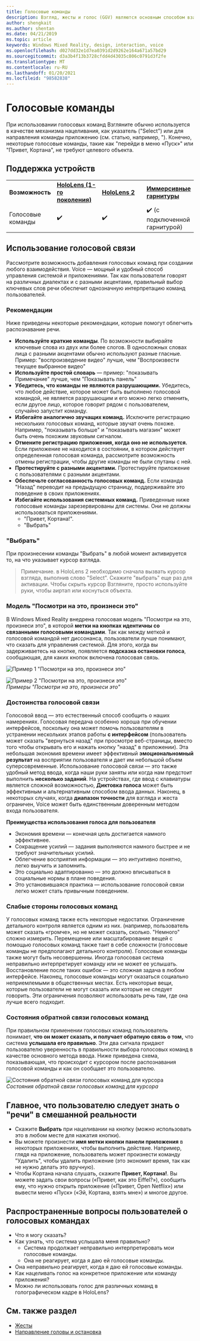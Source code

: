 ```yaml
---
title: Голосовые команды
description: Взгляд, жесты и голос (GGV) являются основным способом взаимодействия в HoloLens. Эта статья содержит подробное руководство по проектированию голосовой связи.
author: shengkait
ms.author: shentan
ms.date: 04/21/2019
ms.topic: article
keywords: Windows Mixed Reality, design, interaction, voice
ms.openlocfilehash: d027dd32e1d7ea0391d2d9262e164a671a57bd29
ms.sourcegitcommit: d3a3b4f13b3728cfdd4d43035c806c0791d3f2fe
ms.translationtype: MT
ms.contentlocale: ru-RU
ms.lasthandoff: 01/20/2021
ms.locfileid: "98582838"
---
```

# <a name="voice-commanding"></a>Голосовые команды

При использовании голосовых команд Взгляните обычно используется в качестве механизма нацеливания, как указатель ("Select") или для направления команды приложению (см. статью, например, "). Конечно, некоторые голосовые команды, такие как "перейди в меню «Пуск»" или "Привет, Кортана", не требуют целевого объекта.


## <a name="device-support"></a>Поддержка устройств

<table>
    <colgroup>
    <col width="25%" />
    <col width="25%" />
    <col width="25%" />
    <col width="25%" />
    </colgroup>
    <tr>
        <td><strong>Возможность</strong></td>
        <td><a href="/hololens/hololens1-hardware"><strong>HoloLens (1-го поколения)</strong></a></td>
        <td><a href="https://docs.microsoft.com/hololens/hololens2-hardware"><strong>HoloLens 2</strong></td>
        <td><a href="../discover/immersive-headset-hardware-details.md"><strong>Иммерсивные гарнитуры</strong></a></td>
    </tr>
     <tr>
        <td>Голосовые команды</td>
        <td>✔️</td>
        <td>✔️</td>
        <td>✔️ (с подключенной гарнитурой)</td>
    </tr>
</table>



## <a name="how-to-use-voice"></a>Использование голосовой связи

Рассмотрите возможность добавления голосовых команд при создании любого взаимодействия. Voice — мощный и удобный способ управления системой и приложениями. Так как пользователи говорят на различных диалектах и с разными акцентами, правильный выбор ключевых слов речи обеспечит однозначную интерпретацию команд пользователей.

### <a name="best-practices"></a>Рекомендации

Ниже приведены некоторые рекомендации, которые помогут облегчить распознавание речи.
* **Используйте краткие команды**. По возможности выбирайте ключевые слова из двух или более слогов. В односложных словах лица с разными акцентами обычно используют разные гласные. Пример: "воспроизведение видео" лучше, чем "Воспроизвести текущее выбранное видео"
* **Используйте простой словарь** — пример: "показывать Примечание" лучше, чем "Показывать панель"
* **Убедитесь, что команды не являются разрушающими.** Убедитесь, что любое действие, которое может быть выполнено голосовой командой, не является разрушающим и его можно легко отменить, если другое лицо, которое говорит рядом с пользователем, случайно запустит команду.
* **Избегайте аналогично звучащих команд.** Исключите регистрацию нескольких голосовых команд, которые звучат очень похоже. Например, "показывать больше" и "показывать магазин" может быть очень похожим звуковым сигналом.
* **Отмените регистрацию приложения, когда оно не используется.** Если приложение не находится в состоянии, в котором действует определенная голосовая команда, рассмотрите возможность отмены регистрации, чтобы другие команды не были спутаны с ней.
* **Протестируйте с разными акцентами.** Протестируйте приложение с пользователями с разными акцентами.
* **Обеспечьте согласованность голосовых команд.** Если команда "Назад" переводит на предыдущую страницу, поддерживайте это поведение в своих приложениях.
* **Избегайте использования системных команд.** Приведенные ниже голосовые команды зарезервированы для системы. Они не должны использоваться приложениями.
   * "Привет, Кортана!".
   * "Выбрать"

### <a name="select"></a>"Выбрать"

При произнесении команды "Выбрать" в любой момент активируется то, на что указывает курсор взгляда. 

>Примечание. в HoloLens 2 необходимо сначала вызвать курсор взгляда, выполнив слово "Select". Скажите "выбрать" еще раз для активации. Чтобы скрыть курсор Взгляните, просто используйте руки, чтобы аиртап или коснуться объекта. 

### <a name="see-it-say-it"></a>Модель "Посмотри на это, произнеси это"

В Windows Mixed Reality внедрена голосовая модель "Посмотри на это, произнеси это", в которой **метки на кнопках идентичны со связанными голосовыми командами**. Так как между меткой и голосовой командой нет диссонанса, пользователи лучше понимают, что сказать для управления системой. Для этого, когда вы задерживаетесь на кнопке, появляется **подсказка остановки голоса**, сообщающая, для каких кнопок включена голосовая связь.


![Пример 1 "Посмотри на это, произнеси это"](../design/images/voice-seeitsayit1-640px.jpg)

![Пример 2 "Посмотри на это, произнеси это"](../design/images/voice-seeitsayit2-640px.jpg)<br>
*Примеры "Посмотри на это, произнеси это"*

### <a name="voices-strengths"></a>Достоинства голосовой связи

Голосовой ввод — это естественный способ сообщить о наших намерениях. Голосовая передача особенно хороша при обучении интерфейсов, поскольку она может помочь пользователям в устранении нескольких этапов работы **с интерфейсом** (пользователь может сказать "вернуться назад" при просмотре веб-страницы, вместо того чтобы открывать его и нажать кнопку "назад" в приложении). Эта небольшая экономия времени имеет эффективный **эмоциональномный результат** на восприятии пользователя и дает им небольшой объем суперсовременные. Использование голосовой связи — это также удобный метод ввода, когда наши руки заняты или когда нам предстоит выполнить **несколько заданий**. На устройствах, где ввод с клавиатуры является сложной возможностью, **Диктовка голоса** может быть эффективным и альтернативным способом ввода данных. Наконец, в некоторых случаях, когда **диапазон точности** для взгляда и жеста ограничен, Voice может быть единственным доверенным методом входа пользователя.

**Преимущества использования голоса для пользователя**
* Экономия времени — конечная цель достигается намного эффективнее.
* Сокращение усилий — задания выполняются намного быстрее и не требуют значительных усилий.
* Облегчение восприятия информации — это интуитивно понятно, легко выучить и запомнить.
* Это социально адаптированно — это должно вписываться в социальные нормы в плане поведения.
* Это установившаяся практика — использование голосовой связи легко может стать привычным поведением.

### <a name="voices-weaknesses"></a>Слабые стороны голосовых команд

У голосовых команд также есть некоторые недостатки. Ограничение детального контроля является одним из них. (например, пользователь может сказать «громче», но не может сказать, сколько. "Немного" сложно измерить. Перемещение или масштабирование вещей с помощью голосовых команд также таит в себе сложности (голосовые команды не предполагают детального контроля). Голосовые команды также могут быть несовершенны. Иногда голосовая система неправильно интерпретирует команду или не может ее услышать. Восстановление после таких ошибок — это сложная задача в любом интерфейсе. Наконец, голосовые команды могут оказаться социально неприемлемыми в общественных местах. Есть некоторые вещи, которые пользователи не могут сказать или которые не следует говорить. Эти ограничения позволяют использовать речь там, где она лучше всего подходит.

### <a name="voice-feedback-states"></a>Состояния обратной связи голосовых команд

При правильном применении голосовых команд пользователь понимает, **что он может сказать, и получает обратную связь о том,** что система **услышала его правильно**. Эти два сигнала придают пользователю уверенность в правильности выбора голосовых команд в качестве основного метода ввода. Ниже приведена схема, показывающая, что происходит с курсором после распознавания голосовой команды и как он сообщает это пользователю.

![Состояния обратной связи голосовых команд для курсора](../design/images/voicefeedbackstates.png)<br>
*Состояния обратной связи голосовых команд для курсора*

## <a name="top-things-users-should-know-about-speech-in-mixed-reality"></a>Главное, что пользователю следует знать о "речи" в смешанной реальности
* Скажите **Выбрать** при нацеливании на кнопку (можно использовать это в любом месте для нажатия кнопки).
* Вы можете произнести **имя метки кнопки панели приложения** в некоторых приложениях, чтобы выполнить действие. Например, глядя на приложение, пользователь может произнести команду "Удалить", чтобы удалить приложение (это экономит время, так как не нужно делать это вручную).
* Чтобы Кортана начала слушать, скажите **Привет, Кортана!**. Вы можете задать свои вопросы («Привет, как это Eiffel?»), сообщить ему, что нужно открыть приложение («Привет, Open Netflix») или вывести меню «Пуск» («Эй, Кортана, взять мне») и многое другое.

## <a name="common-questions-and-concerns-users-have-about-voice"></a>Распространенные вопросы пользователей о голосовых командах
* Что я могу сказать?
* Как узнать, что система услышала меня правильно?
   * Система продолжает неправильно интерпретировать мои голосовые команды.
   * Она не реагирует, когда я даю ей голосовые команды.
* Она неправильно реагирует, когда я даю ей голосовые команды.
* Как нацеливать голос на конкретное приложение или команду приложения?
* Можно ли использовать голос для различных команд в голографическом кадре в HoloLens?

## <a name="see-also"></a>См. также раздел
* [Жесты](../design/gaze-and-commit.md#composite-gestures)
* [Направление головы и остановка](../design/gaze-and-dwell.md)